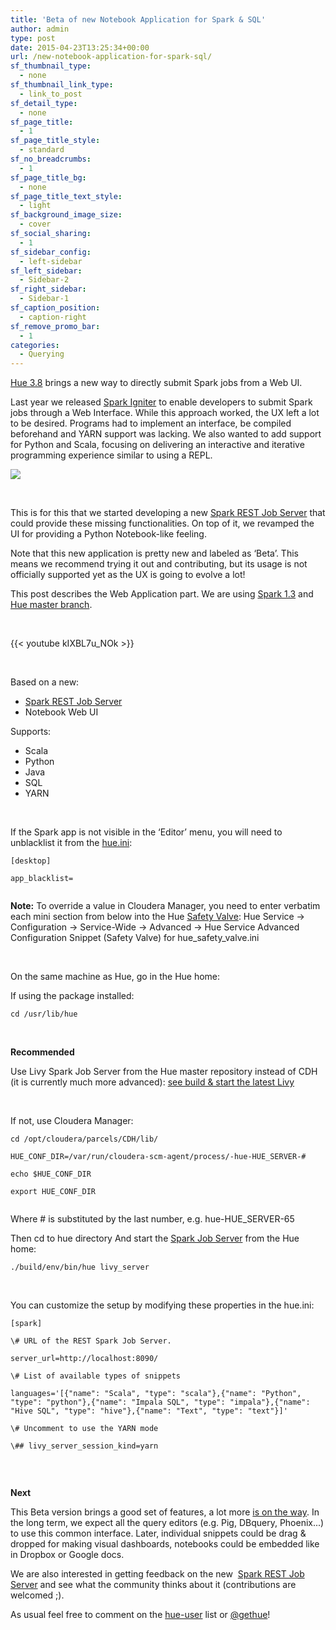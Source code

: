 ```yaml
---
title: 'Beta of new Notebook Application for Spark & SQL'
author: admin
type: post
date: 2015-04-23T13:25:34+00:00
url: /new-notebook-application-for-spark-sql/
sf_thumbnail_type:
  - none
sf_thumbnail_link_type:
  - link_to_post
sf_detail_type:
  - none
sf_page_title:
  - 1
sf_page_title_style:
  - standard
sf_no_breadcrumbs:
  - 1
sf_page_title_bg:
  - none
sf_page_title_text_style:
  - light
sf_background_image_size:
  - cover
sf_social_sharing:
  - 1
sf_sidebar_config:
  - left-sidebar
sf_left_sidebar:
  - Sidebar-2
sf_right_sidebar:
  - Sidebar-1
sf_caption_position:
  - caption-right
sf_remove_promo_bar:
  - 1
categories:
  - Querying
---
```


[Hue 3.8][1] brings a new way to directly submit Spark jobs from a Web UI.

Last year we released [Spark Igniter][2] to enable developers to submit Spark jobs through a Web Interface. While this approach worked, the UX left a lot to be desired. Programs had to implement an interface, be compiled beforehand and YARN support was lacking. We also wanted to add support for Python and Scala, focusing on delivering an interactive and iterative programming experience similar to using a REPL.

[<img src="https://cdn.gethue.com/uploads/2015/04/notebook-1-1024x572.png"  />][3]

&nbsp;

This is for this that we started developing a new [Spark REST Job Server][4] that could provide these missing functionalities. On top of it, we revamped the UI for providing a Python Notebook-like feeling.

Note that this new application is pretty new and labeled as ‘Beta’. This means we recommend trying it out and contributing, but its usage is not officially supported yet as the UX is going to evolve a lot!

This post describes the Web Application part. We are using [Spark 1.3][5] and [Hue master branch][6].

&nbsp;

{{< youtube kIXBL7u_NOk >}}

&nbsp;

Based on a new:

- [Spark REST Job Server][4]
- Notebook Web UI

Supports:

- Scala
- Python
- Java
- SQL
- YARN

&nbsp;

If the Spark app is not visible in the ‘Editor’ menu, you will need to unblacklist it from the [hue.ini][7]:

<pre><code class="bash">[desktop]

app_blacklist=

</code></pre>

**Note:** To override a value in Cloudera Manager, you need to enter verbatim each mini section from below into the Hue [Safety Valve][8]: Hue Service → Configuration → Service-Wide → Advanced → Hue Service Advanced Configuration Snippet (Safety Valve) for hue_safety_valve.ini

&nbsp;

On the same machine as Hue, go in the Hue home:

If using the package installed:

<pre><code class="bash">cd /usr/lib/hue</code></pre>

&nbsp;

**Recommended**

Use Livy Spark Job Server from the Hue master repository instead of CDH (it is currently much more advanced): [see build & start the latest Livy][4]

&nbsp;

If not, use Cloudera Manager:

<pre><code class="bash">cd /opt/cloudera/parcels/CDH/lib/

HUE_CONF_DIR=/var/run/cloudera-scm-agent/process/-hue-HUE_SERVER-#

echo $HUE_CONF_DIR

export HUE_CONF_DIR

</code></pre>

<div>
  Where # is substituted by the last number, e.g. hue-HUE_SERVER-65
</div>

Then cd to hue directory And start the [Spark Job Server][4] from the Hue home:

<pre><code class="bash">./build/env/bin/hue livy_server</code></pre>

&nbsp;

You can customize the setup by modifying these properties in the hue.ini:

<pre><code class="bash">[spark]

\# URL of the REST Spark Job Server.

server_url=http://localhost:8090/

\# List of available types of snippets

languages='[{"name": "Scala", "type": "scala"},{"name": "Python", "type": "python"},{"name": "Impala SQL", "type": "impala"},{"name": "Hive SQL", "type": "hive"},{"name": "Text", "type": "text"}]'

\# Uncomment to use the YARN mode

\## livy_server_session_kind=yarn

</code></pre>

&nbsp;

**Next**

This Beta version brings a good set of features, a lot more [is on the way][9]. In the long term, we expect all the query editors (e.g. Pig, DBquery, Phoenix...) to use this common interface. Later, individual snippets could be drag & dropped for making visual dashboards, notebooks could be embedded like in Dropbox or Google docs.

We are also interested in getting feedback on the new  [Spark REST Job Server][4] and see what the community thinks about it (contributions are welcomed ;).

As usual feel free to comment on the [hue-user][10] list or [@gethue][11]!

[1]: https://gethue.com/hue-3-8-with-an-oozie-editor-revamp-better-performances-improved-spark-ui-is-out/
[2]: https://gethue.com/a-new-spark-web-ui-spark-app/
[3]: https://cdn.gethue.com/uploads/2015/04/notebook-1.png
[4]: https://github.com/cloudera/hue/tree/master/apps/spark/java#welcome-to-livy-the-rest-spark-server
[5]: https://spark.apache.org/releases/spark-release-1-3-0.html
[6]: https://github.com/cloudera/hue
[7]: https://gethue.com/how-to-configure-hue-in-your-hadoop-cluster/
[8]: http://www.cloudera.com/content/cloudera/en/documentation/cloudera-manager/v5-1-x/Cloudera-Manager-Managing-Clusters/cm5mc_config_snippet.html
[9]: https://issues.cloudera.org/browse/HUE-2637
[10]: http://groups.google.com/a/cloudera.org/group/hue-user
[11]: https://twitter.com/gethue
